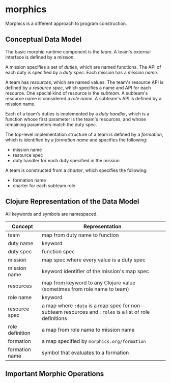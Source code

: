 # morphics

Morphics is a different approach to program construction.

## Conceptual Data Model

The basic morphic runtime component is the _team_. A team's external interface is defined by a
_mission_.

A mission specifies a set of _duties_, which are named functions. The API of each duty is specified
by a _duty spec_. Each mission has a _mission name_.

A team has _resources_, which are named values. The team's resource API is defined by
a _resource spec_, which specifies a name and API for each resource. One special kind of resource is
the _subteam_. A subteam's resource name is considered a _role name_. A subteam's API is defined by
a mission name.

Each of a team's duties is implemented by a _duty handler_, which is a function whose first
parameter is the team's resources, and whose remaining parameters match the duty spec.

The top-level implementation structure of a team is defined by a _formation_, which is identified by a
_formation name_ and specifies the
following:
* mission name
* resource spec
* duty handler for each duty specified in the mission

A team is constructed from a _charter_, which specifies the following:
* formation name
* charter for each subteam role

## Clojure Representation of the Data Model

All keywords and symbols are namespaced.

| Concept | Representation |
| ------ | ------------ |
| team | map from duty name to function |
| duty name | keyword |
| duty spec | function spec |
| mission | map spec where every value is a duty spec |
| mission name | keyword identifier of the mission's map spec |
| resources | map from keyword to any Clojure value (sometimes from role name to team) |
| role name | keyword |
| resource spec | a map where `:data` is a map spec for non-subteam resources and `:roles` is a list of role definitions |
| role definition | a map from role name to mission name |
| formation | a map specified by `morphics.org/formation` |
| formation name | symbol that evaluates to a formation |

## Important Morphic Operations


